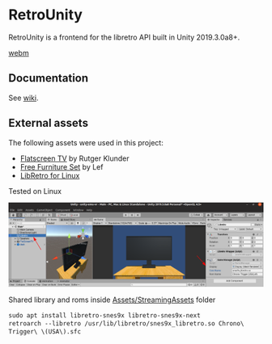 # RetroUnity

RetroUnity is a frontend for the libretro API built in Unity 2019.3.0a8+.

[webm](https://gfycat.com/PresentUnconsciousAmberpenshell)

## Documentation
See [wiki](https://github.com/Scorr/RetroUnity/wiki).

## External assets
The following assets were used in this project:
* [Flatscreen TV](https://www.assetstore.unity3d.com/en/#!/content/9721) by Rutger Klunder
* [Free Furniture Set](https://www.assetstore.unity3d.com/en/#!/content/26678) by Lef
* [LibRetro for Linux](http://dimitry-i.blogspot.com/2013/01/mononet-how-to-dynamically-load-native.html)


Tested on Linux

![](libretro.png)

Shared library and roms inside [Assets/StreamingAssets](Assets/StreamingAssets) folder

```
sudo apt install libretro-snes9x libretro-snes9x-next
retroarch --libretro /usr/lib/libretro/snes9x_libretro.so Chrono\ Trigger\ \(USA\).sfc 
```